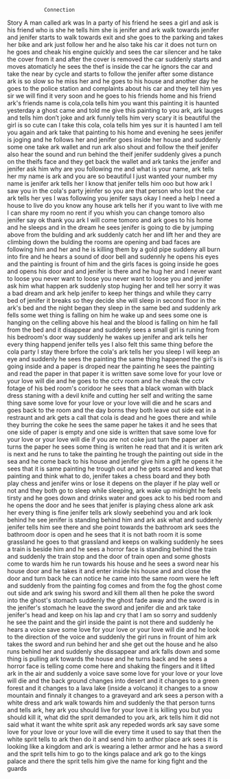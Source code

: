 
                Connection

Story
A man called ark was In a party of his friend he sees a girl and ask is his friend who is she he tells him she is jenifer and ark walk towards jenifer and jenifer starts to walk towards exit and she goes to the parking and takes her bike and ark just follow her and he also take his car it does not turn on he goes and cheak his engine quickly and sees the car silencer and he take the cover from it and after the cover is removed the car suddenly starts and moves atomaticly he sees the thef is inside the car he ignors the car and take the near by cycle and starts to follow the jenifer after some distance ark is so slow so he miss her and he goes to his house and another day he goes to the police station and complaints about his car and they tell him yes sir we will find it very soon and he goes to his friends home and his friend ark's friends name is cola,cola tells him you want this painting it is haunted yesterday a ghost came and told me give this painting to you ark, ark lauges and tells him don’t joke and ark funnly tells him very scary it is beautiful the girl is so cute can I take this cola, cola tells him yes sur it is haunted I am tell you again and ark take that painting to his home and evening he sees jenifer is joging and he follows her and jenifer goes inside her house and suddenly some one take ark wallet and run ark also shout and follow the theif jenifer also hear the sound and run behind the theif jenifer suddenly gives a punch on the theifs face and they get back the wallet and ark tanks the jenifer and jenifer ask him why are you following me and what is your name, ark tells her my name is ark and you are so beautiful I just wanted your number my name is jenifer ark tells her I know that jenifer tells him ooo but how ark I saw you in the cola's party jeinfer so you are that person who lost the car ark tells her yes I was following you jenifer says okay  I need a help I need a house to live do you know any house ark tells her if you want to live with me I can share my room no rent  if you whish you can change tomoro also jenifer say ok thank you ark I will come tomoro and ark goes to his home and he sleeps and in the dream he sees jenifer is going to die by jumping above from the bulding and ark suddenly catch her and lift her and they are climbing down the bulding the rooms are opening and bad faces are following him and her and he is killing them by a gold pipe suddeny all burn into fire and he hears a sound of door bell and sudennly he opens his eyes and the painting is frount of him and the girls faces is going inside he goes and opens his door and and jenifer is there and he hug her and I never want to loose you never want to loose you never want to loose you and jenifer ask him what happen ark suddenly stop huging her and tell her sorry it was a bad dream and ark help jenifer to keep her things and while they carry bed of jenifer it breaks so they decide she will sleep in second floor in the ark's bed and the night began they sleep in the same bed and suddenly ark fells some wet thing is falling on him he wake up and sees some one is hanging on the celling above his heal and the blood is falling on him he fall from the bed and it disappear and suddenly sees a small girl is runing from his bedroom's door way suddenly he wakes up jenifer and ark tells her every thing happend jenifer tells yes I also felt this same thing before the cola party I stay there brfore the cola's ark tells her you sleep I will keep an eye and suddenly he sees the painting the same thing happened the girl's is going inside and a paper is droped near the painting he sees the painting and read the paper in that paper it is written save some love for your love or your love will die and he goes to the cctv room and he cheak the cctv fotage  of his bed room's coridoor he sees that a black woman with black dress staning with a devil knife and cutting her self and writing the same thing save some love for your love or your love will die and he scars and goes back to the room and the day borns they both leave out side eat in a restraunt and ark gets a call that cola is dead and he goes there and while they burring the coke he sees the same paper he takes it and he sees that one side of paper is empty and one side is written that save some love for your love or your love will die if you are not coke just turn the paper ark turns the paper he sees some thing is writen he read that and it is writen ark is next and he runs to take the painting he trough the painting out side in the sea and he come back to his house and jenifer give him a gift he opens it he sees that it is same  painting he trough out and he gets scared and keep that painting and think what to do, jenifer takes a chess board and they both play chess and jenifer wins or lose it depens on the player if he play well or not and they both go to sleep while sleeping, ark wake up midnight he feels tirsty  and he goes down and drinks water and goes ack to his bed room and he opens the door and he sees that jenifer is playing chess alone ark ask her every thing is fine jenifer tells ark slowly seebehind you and ark look behind he see jenifer is standing behind him and ark ask what and suddenly jenifer tells him see there and she point towards the bathroom ark sees the bathroom door is open and he sees that it is not bath room it is some grassland he goes to that grassland and keeps on walking suddenly he sees a train is beside him and he sees a horror face is standing behind the train and suddenly the train stop and the door of train open and some ghosts come to wards him he run towards his house and he sees a sword near his house door and he takes it and enter inside his house and and close the door and turn back he can notice he came into the same room were he left and suddenly from the painting fog comes and from the fog the ghost come out side and ark swing his sword and kill them all then he poke the sword into the ghost's stomach suddenly the ghost fade away and the sword is in the jenifer's stomach he leave the sword and jenifer die and ark take jenifer's head and keep on his lap and cry that I am so sorry and suddenly he see the paint and the girl inside the paint is not there and suddenly he hears a voice  save some love for your love or your love will die and he look to the direction of the voice and suddenly the girl runs in frount of him ark takes the sword and run behind her and she get out the house and he also runs behind her and suddenly she dissappear and ark falls down and some thing is pulling ark towards the house and he turns back and he sees a horror face is telling come come here and shaking the fingers and it lifted ark in the air and suddenly a voice  save some love for your love or your love will die and the back ground changes into desert and it changes to a green forest and it changes to a lava lake (inside a volcano) it changes to a snow mountain and finnaly it changes to a graveyard and ark sees a person with a white dress and ark walk towards him and suddenly the that person turns and tells ark, hey ark you should live for your love it is killing you but you should kill it, what did the sprit demanded to you ark, ark tells him it did not said what it want the white sprit ask any repeded words ark say  save some love for your love or your love will die every time it used to say that then the white sprit tells to ark then do it and send him to anthor place ark sees it is looking like a kingdom and ark is wearing a lether armor and he has a sword and the sprit tells him to go to the kings palace and ark go to the kings palace and there the sprit tells him give the name for king fight and the guards 
